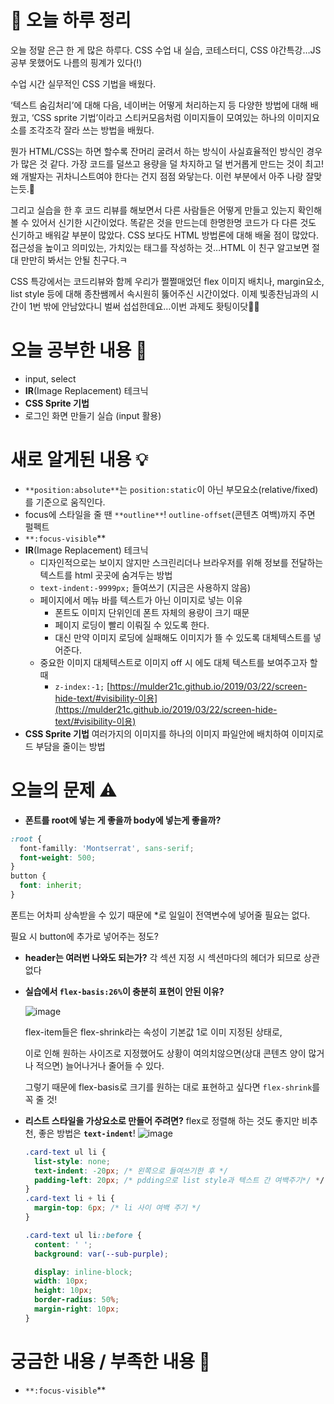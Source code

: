 # 🌳 오늘 하루 정리

오늘 정말 은근 한 게 많은 하루다. CSS 수업 내 실습, 코테스터디, CSS 야간특강…JS 공부 못했어도 나름의 핑계가 있다(!)

수업 시간 실무적인 CSS 기법을 배웠다.

‘텍스트 숨김처리’에 대해 다음, 네이버는 어떻게 처리하는지 등 다양한 방법에 대해 배웠고, ‘CSS sprite 기법’이라고 스티커모음처럼 이미지들이 모여있는 하나의 이미지요소를 조각조각 잘라 쓰는 방법을 배웠다.

뭔가 HTML/CSS는 하면 할수록 잔머리 굴려서 하는 방식이 사실효율적인 방식인 경우가 많은 것 같다. 가장 코드를 덜쓰고 용량을 덜 차지하고 덜 번거롭게 만드는 것이 최고! 왜 개발자는 귀차니스트여야 한다는 건지 점점 와닿는다. 이런 부분에서 아주 나랑 잘맞는듯.🤗

그리고 실습을 한 후 코드 리뷰를 해보면서 다른 사람들은 어떻게 만들고 있는지 확인해 볼 수 있어서 신기한 시간이었다. 똑같은 것을 만드는데 한명한명 코드가 다 다른 것도 신기하고 배워갈 부분이 많았다. CSS 보다도 HTML 방법론에 대해 배울 점이 많았다. 접근성을 높이고 의미있는, 가치있는 태그를 작성하는 것…HTML 이 친구 알고보면 절대 만만히 봐서는 안될 친구다.ㅋ

CSS 특강에서는 코드리뷰와 함께 우리가 쩔쩔매었던 flex 이미지 배치나, margin요소, list style 등에 대해 종찬쌤께서 속시원히 뚫어주신 시간이었다. 이제 빛종찬님과의 시간이 1번 밖에 안남았다니 벌써 섭섭한데요…이번 과제도 홧팅이닷🦊🔥

# 오늘 공부한 내용 🌼

- input, select
- **IR**(Image Replacement) 테크닉
- **CSS Sprite 기법**
- 로그인 화면 만들기 실습 (input 활용)

# 새로 알게된 내용 💡

- `**position:absolute**`는 `position:static`이 아닌 부모요소(relative/fixed)를 기준으로 움직인다.
- focus에 스타일을 줄 땐 `**outline**`! `outline-offset`(콘텐츠 여백)까지 주면 펄펙트
- `**:focus-visible`\*\*
- **IR**(Image Replacement) 테크닉
  - 디자인적으로는 보이지 않지만 스크린리더나 브라우저를 위해 정보를 전달하는 텍스트를 html 곳곳에 숨겨두는 방법
  - `text-indent:-9999px;` 들여쓰기 (지금은 사용하지 않음)
  - 페이지에서 메뉴 바를 텍스트가 아닌 이미지로 넣는 이유
    - 폰트도 이미지 단위인데 폰트 자체의 용량이 크기 때문
    - 페이지 로딩이 빨리 이뤄질 수 있도록 한다.
    - 대신 만약 이미지 로딩에 실패해도 이미지가 뜰 수 있도록 대체텍스트를 넣어준다.
  - 중요한 이미지 대체텍스트로 이미지 off 시 에도 대체 텍스트를 보여주고자 할때
    - `z-index:-1;`
  [https://mulder21c.github.io/2019/03/22/screen-hide-text/#visibility-이용](https://mulder21c.github.io/2019/03/22/screen-hide-text/#visibility-이용)
- **CSS Sprite 기법**
  여러가지의 이미지를 하나의 이미지 파일안에 배치하여 이미지로드 부담을 줄이는 방법

# 오늘의 문제 ⚠️

- **폰트를 root에 넣는 게 좋을까 body에 넣는게 좋을까?**

```css
:root {
  font-familly: 'Montserrat', sans-serif;
  font-weight: 500;
}
button {
  font: inherit;
}
```

폰트는 어차피 상속받을 수 있기 때문에 \*로 일일이 전역변수에 넣어줄 필요는 없다.

필요 시 button에 추가로 넣어주는 정도?

- **header는 여러번 나와도 되는가?**
  각 섹션 지정 시 섹션마다의 헤더가 되므로 상관 없다
- **실습에서 `flex-basis:26%`이 충분히 표현이 안된 이유?**

  ![image](https://user-images.githubusercontent.com/105140201/226933993-b2849e6c-2623-4eb2-86df-b2093f87dc27.png)

  flex-item들은 flex-shrink라는 속성이 기본값 1로 이미 지정된 상태로,

  이로 인해 원하는 사이즈로 지정했어도 상황이 여의치않으면(상대 콘텐츠 양이 많거나 적으면) 늘어나거나 줄어들 수 있다.

  그렇기 때문에 flex-basis로 크기를 원하는 대로 표현하고 싶다면 `flex-shrink`를 꼭 줄 것!

- **리스트 스타일을 가상요소로 만들어 주려면?**
  flex로 정렬해 하는 것도 좋지만 비추천, 좋은 방법은 **`text-indent`**!
  ![image](https://user-images.githubusercontent.com/105140201/226934083-fcf67c79-36a5-4d3d-969b-61bc702a905f.png)
  ```css
  .card-text ul li {
    list-style: none;
    text-indent: -20px; /* 왼쪽으로 들여쓰기한 후 */
    padding-left: 20px; /* pdding으로 list style과 텍스트 간 여백주기*/ */
  }
  .card-text li + li {
    margin-top: 6px; /* li 사이 여백 주기 */
  }

  .card-text ul li::before {
    content: ' ';
    background: var(--sub-purple);

    display: inline-block;
    width: 10px;
    height: 10px;
    border-radius: 50%;
    margin-right: 10px;
  }
  ```

# 궁금한 내용 / 부족한 내용 🧐

- `**:focus-visible`\*\*
